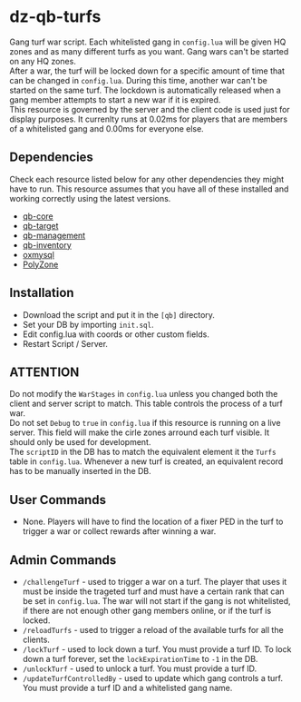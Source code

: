 # dz-qb-turfs

Gang turf war script. Each whitelisted gang in `config.lua` will be given HQ zones and as many different turfs as you want. Gang wars can't be started on any HQ zones.<br>
After a war, the turf will be locked down for a specific amount of time that can be changed in `config.lua`. During this time, another war can't be started on the same turf. The lockdown is automatically released when a gang member attempts to start a new war if it is expired.<br>
This resource is governed by the server and the client code is used just for display purposes. It currenlty runs at 0.02ms for players that are members of a whitelisted gang and 0.00ms for everyone else.

## Dependencies
Check each resource listed below for any other dependencies they might have to run. This resource assumes that you have all of these installed and working correctly using the latest versions.
- [qb-core](https://github.com/qbcore-framework/qb-core)
- [qb-target](https://github.com/qbcore-framework/qb-target)
- [qb-management](https://github.com/qbcore-framework/qb-management)
- [qb-inventory](https://github.com/qbcore-framework/qb-inventory)
- [oxmysql](https://github.com/overextended/oxmysql)
- [PolyZone](https://github.com/mkafrin/PolyZone)

## Installation
- Download the script and put it in the `[qb]` directory.
- Set your DB by importing `init.sql`.
- Edit config.lua with coords or other custom fields.
- Restart Script / Server.

## ATTENTION
Do not modify the `WarStages` in `config.lua` unless you changed both the client and server script to match. This table controls the process of a turf war.<br>
Do not set `Debug` to `true` in `config.lua` if this resource is running on a live server. This field will make the cirle zones arround each turf visible. It should only be used for development.<br>
The `scriptID` in the DB has to match the equivalent element it the `Turfs` table in `config.lua`. Whenever a new turf is created, an equivalent record has to be manually inserted in the DB.

## User Commands
- None. Players will have to find the location of a fixer PED in the turf to trigger a war or collect rewards after winning a war.

## Admin Commands
- `/challengeTurf` - used to trigger a war on a turf. The player that uses it must be inside the trageted turf and must have a certain rank that can be set in `config.lua`. The war will not start if the gang is not whitelisted, if there are not enough other gang members online, or if the turf is locked.
- `/reloadTurfs` - used to trigger a reload of the available turfs for all the clients.
- `/lockTurf` - used to lock down a turf. You must provide a turf ID. To lock down a turf forever, set the `lockExpirationTime` to `-1` in the DB.
- `/unlockTurf` - used to unlock a turf. You must provide a turf ID.
- `/updateTurfControlledBy` - used to update which gang controls a turf. You must provide a turf ID and a whitelisted gang name.